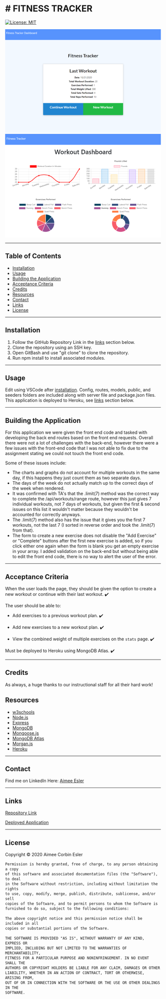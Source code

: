 # # FITNESS TRACKER

[![License: MIT](https://img.shields.io/badge/License-MIT-yellow.svg)](https://opensource.org/licenses/MIT)

![Main](./public/images/main.PNG)
![Dashboard](./public/images/dashboard.PNG)

---

## Table of Contents

- [Installation](#installation)
- [Usage](#Usage)
- [Building the Application](#building-the-application)
- [Acceptance Criteria](#acceptance-criteria)
- [Credits](#credits)
- [Resources](#resources)
- [Contact](#contact)
- [Links](#Links)
- [License](#license)

---

## Installation

1. Follow the GitHub Repository Link in the [links](#Links) section below.
1. Clone the repository using an SSH key.
1. Open GitBash and use "git clone" to clone the repository.
1. Run npm install to install associated modules.

---

## Usage

Edit using VSCode after [installation](#installation). Config, routes, models, public, and seeders folders are included along with server file and package.json files. This application is deployed to Heroku, see [links](#Links) section below.

---

## Building the Application

For this application we were given the front end code and tasked with developing the back end routes based on the front end requests. Overall there were not a lot of challenges with the back-end, however there were a few issues with the front-end code that I was not able to fix due to the assignment stating we could not touch the front end code. 

Some of these issues include:
- The charts and graphs do not account for multiple workouts in the same day, if this happens they just count them as two separate days.
- The days of the week do not actually match up to the correct days of the week when rendered.
- It was confirmed with TA's that the .limit(7) method was the correct way to complete the /api/workouts/range route, however this just gives 7 individual workouts, not 7 days of workouts, but given the first & second issues on this list it wouldn't matter because they wouldn't be accounted for correctly anyways.
- The .limit(7) method also has the issue that it gives you the first 7 workouts, not the last 7 (I sorted in reverse order and took the .limit(7) from that).
- The form to create a new exercise does not disable the "Add Exercise" or "Complete" buttons after the first new exercise is added, so if you click either one again when the form is blank you get an empty exercise in your array. I added validation on the back-end but without being able to edit the front end code, there is no way to alert the user of the error.

---

## Acceptance Criteria

When the user loads the page, they should be given the option to create a new workout or continue with their last workout. :heavy_check_mark:

The user should be able to:

- Add exercises to a previous workout plan. :heavy_check_mark:

- Add new exercises to a new workout plan. :heavy_check_mark:

- View the combined weight of multiple exercises on the `stats` page. :heavy_check_mark:

Must be deployed to Heroku using MongoDB Atlas. :heavy_check_mark:

---

## Credits

As always, a huge thanks to our instructional staff for all their hard work!

## Resources

- [w3schools](https://www.w3schools.com)
- [Node.js](https://nodejs.org/en/)
- [Express](https://expressjs.com/)
- [MongoDB](https://www.mongodb.com/)
- [Mongoose.js](https://mongoosejs.com/)
- [MongoDB Atlas](https://www.mongodb.com/cloud/atlas)
- [Morgan.js](https://www.npmjs.com/package/morgan)
- [Heroku](https://heroku.com)

---

## Contact

Find me on LinkedIn Here:
[Aimee Esler](https://www.linkedin.com/in/aimee-esler-3bb31288/)

---

## Links

[Repository Link](https://github.com/aimeecesler/fitness-tracker)

[Deployed Application](https://ace-fitness.herokuapp.com/)

---

## License

Copyright &copy; 2020 Aimee Corbin Esler

    Permission is hereby granted, free of charge, to any person obtaining a copy
    of this software and associated documentation files (the "Software"), to deal
    in the Software without restriction, including without limitation the rights
    to use, copy, modify, merge, publish, distribute, sublicense, and/or sell
    copies of the Software, and to permit persons to whom the Software is
    furnished to do so, subject to the following conditions:

    The above copyright notice and this permission notice shall be included in all
    copies or substantial portions of the Software.

    THE SOFTWARE IS PROVIDED "AS IS", WITHOUT WARRANTY OF ANY KIND, EXPRESS OR
    IMPLIED, INCLUDING BUT NOT LIMITED TO THE WARRANTIES OF MERCHANTABILITY,
    FITNESS FOR A PARTICULAR PURPOSE AND NONINFRINGEMENT. IN NO EVENT SHALL THE
    AUTHORS OR COPYRIGHT HOLDERS BE LIABLE FOR ANY CLAIM, DAMAGES OR OTHER
    LIABILITY, WHETHER IN AN ACTION OF CONTRACT, TORT OR OTHERWISE, ARISING FROM,
    OUT OF OR IN CONNECTION WITH THE SOFTWARE OR THE USE OR OTHER DEALINGS IN THE
    SOFTWARE.
